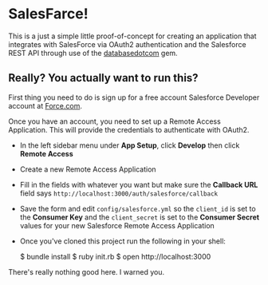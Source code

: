 # SalesFarce!

This is a just a simple little proof-of-concept for creating an application
that integrates with SalesForce via OAuth2 authentication and the Salesforce
REST API through use of the
[databasedotcom](http://github.com/heroku/databasedotcom) gem.

## Really? You actually want to run this?

First thing you need to do is sign up for a free account Salesforce Developer
account at [Force.com](http://developer.force.com).

Once you have an account, you need to set up a Remote Access Application. This
will provide the credentials to authenticate with OAuth2.

- In the left sidebar menu under __App Setup__, click __Develop__ then click
  __Remote Access__
- Create a new Remote Access Application
- Fill in the fields with whatever you want but make sure the __Callback URL__
  field says ```http://localhost:3000/auth/salesforce/callback```
- Save the form and edit ```config/salesforce.yml``` so the ```client_id```
  is set to the __Consumer Key__ and the ```client_secret``` is set to the
  __Consumer Secret__ values for your new Salesforce Remote Access Application
- Once you've cloned this project run the following in your shell:

    $ bundle install
    $ ruby init.rb
    $ open http://localhost:3000

There's really nothing good here. I warned you.

